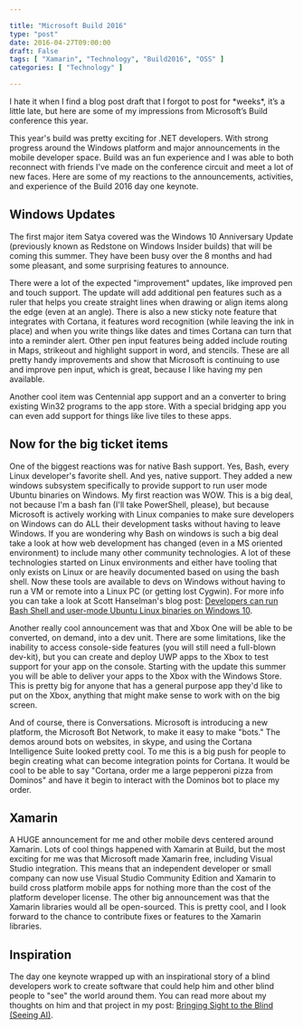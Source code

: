 ```yaml
---

title: "Microsoft Build 2016"
type: "post"
date: 2016-04-27T09:00:00
draft: False
tags: [ "Xamarin", "Technology", "Build2016", "OSS" ]
categories: [ "Technology" ]

---
```


<p>I hate it when I find a blog post draft that I forgot to post for *weeks*, it’s a little late, but here are some of my impressions from Microsoft’s Build conference this year.</p>  <p>This year's build was pretty exciting for .NET developers. With strong progress around the Windows platform and major announcements in the mobile developer space. Build was an fun experience and I was able to both reconnect with friends I've made on the conference circuit and meet a lot of new faces. Here are some of my reactions to the announcements, activities, and experience of the Build 2016 day one keynote.</p>  <h2>Windows Updates</h2>  <p>The first major item Satya covered was the Windows 10 Anniversary Update (previously known as Redstone on Windows Insider builds) that will be coming this summer. They have been busy over the 8 months and had some pleasant, and some surprising features to announce.</p>  <p>There were a lot of the expected &quot;improvement&quot; updates, like improved pen and touch support. The update will add additional pen features such as a ruler that helps you create straight lines when drawing or align items along the edge (even at an angle). There is also a new sticky note feature that integrates with Cortana, it features word recognition (while leaving the ink in place) and when you write things like dates and times Cortana can turn that into a reminder alert. Other pen input features being added include routing in Maps, strikeout and highlight support in word, and stencils. These are all pretty handy improvements and show that Microsoft is continuing to use and improve pen input, which is great, because I like having my pen available.</p>  <p>Another cool item was Centennial app support and an a converter to bring existing Win32 programs to the app store. With a special bridging app you can even add support for things like live tiles to these apps.</p>  <h2>Now for the big ticket items</h2>  <p>One of the biggest reactions was for native Bash support. Yes, Bash, every Linux developer's favorite shell. And yes, native support. They added a new windows subsystem specifically to provide support to run user mode Ubuntu binaries on Windows. My first reaction was WOW. This is a big deal, not because I'm a bash fan (I'll take PowerShell, please), but because Microsoft is actively working with Linux companies to make sure developers on Windows can do ALL their development tasks without having to leave Windows. If you are wondering why Bash on windows is such a big deal take a look at how web development has changed (even in a MS oriented environment) to include many other community technologies. A lot of these technologies started on Linux environments and either have tooling that only exists on Linux or are heavily documented based on using the bash shell. Now these tools are available to devs on Windows without having to run a VM or remote into a Linux PC (or getting lost Cygwin). For more info you can take a look at Scott Hanselman's blog post: <a href="http://www.hanselman.com/blog/DevelopersCanRunBashShellAndUsermodeUbuntuLinuxBinariesOnWindows10.aspx" target="_blank">Developers can run Bash Shell and user-mode Ubuntu Linux binaries on Windows 10</a>.</p>  <p>Another really cool announcement was that and Xbox One will be able to be converted, on demand, into a dev unit. There are some limitations, like the inability to access console-side features (you will still need a full-blown dev-kit), but you can create and deploy UWP apps to the Xbox to test support for your app on the console. Starting with the update this summer you will be able to deliver your apps to the Xbox with the Windows Store. This is pretty big for anyone that has a general purpose app they'd like to put on the Xbox, anything that might make sense to work with on the big screen.</p>  <p>And of course, there is Conversations. Microsoft is introducing a new platform, the Microsoft Bot Network, to make it easy to make &quot;bots.&quot; The demos around bots on websites, in skype, and using the Cortana Intelligence Suite looked pretty cool. To me this is a big push for people to begin creating what can become integration points for Cortana. It would be cool to be able to say &quot;Cortana, order me a large pepperoni pizza from Dominos&quot; and have it begin to interact with the Dominos bot to place my order.</p>  <h2>Xamarin</h2>  <p>A HUGE announcement for me and other mobile devs centered around Xamarin. Lots of cool things happened with Xamarin at Build, but the most exciting for me was that Microsoft made Xamarin free, including Visual Studio integration. This means that an independent developer or small company can now use Visual Studio Community Edition and Xamarin to build cross platform mobile apps for nothing more than the cost of the platform developer license. The other big announcement was that the Xamarin libraries would all be open-sourced. This is pretty cool, and I look forward to the chance to contribute fixes or features to the Xamarin libraries.</p>  <h2>Inspiration</h2>  <p>The day one keynote wrapped up with an inspirational story of a blind developers work to create software that could help him and other blind people to &quot;see&quot; the world around them. You can read more about my thoughts on him and that project in my post: <a href="http://duanenewman.net/blog/post/2016/03/31/Bringing-Sight-to-the-Blind-(Seeing-AI).aspx" target="_blank">Bringing Sight to the Blind (Seeing AI)</a>.</p>
